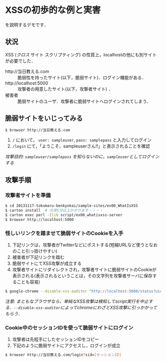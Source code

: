 # XSSの初歩的な例と実害

を説明するデモです．

## 状況

XSS (_クロス_ サイト スクリプティング) の性質上，localhostの他にも別サイトが必要でした．

<dl>
  <dt>http://当日教える.com</dt>
  <dd>脆弱性を持ったサイト(以下，脆弱サイト)．ログイン機能がある．</dd>

  <dt>http://localhost:5000</dt>
  <dd>攻撃者の用意したサイト(以下，攻撃者サイト) ．</dd>

  <dt>被害者</dt>
  <dd>脆弱サイトのユーザ．攻撃者に脆弱サイトへログインされてしまう．</dd>
</dl>

## 脆弱サイトをいじってみる

```bash
$ browser http://当日教える.com
```

1. `/` において， `user: sampleuser`, `pass: samplepass` と入力してログイン
1. `/login` にて，「ようこそ，sampleuserさん!!」と表示されることを確認

_攻撃目的: `sampleuser/samplepass` を知らないのに，`sampleuser`としてログインする_

## 攻撃手順

### 攻撃者サイトを準備

```bash
$ cd 20131117-tokumaru-benkyokai/sample-sites/ex00_WhatIsXSS
$ carton install  # 大体5分以上かかります・・・・
$ carton exec perl -Ilib script/ex00_whatisxss-server
$ browser http://localhost:5000
```

### 怪しいリンクを踏ませて脆弱サイトのCookieを入手

1. 下記リンクは，攻撃者がTwitterなどにポストする(短縮URLなど使うとなおのこと引っ掛けやすい)
1. 被害者が下記リンクを踏む
1. 脆弱サイトにてXSS攻撃が成立する
1. 攻撃者サイトにリダイレクトされ，攻撃者サイトに脆弱サイトのCookieが表示される(表示されるということは，その文字列を攻撃者サーバに保存することも容易)

```bash
$ google-chrome --disable-xss-auditor "http://localhost:5000/status?uid=%3Cscript%3Ealert(%22hoge%22)%3C/script%3E"
```

_注意: まともなブラウザなら，単純なXSS攻撃は検知してscript実行を中止する．`--disable-xss-auditor`によってchromeにわざとXSS攻撃に引っかかってもらう．_

### Cookie中のセッションIDを使って脆弱サイトにログイン

1. 攻撃者は先程手にしたセッションIDをコピー
1. 下記のように脆弱サイトにアクセスし，ログインが成立

```bash
$ browser http://当日教える.com/login?sid=[セッションID]
```
